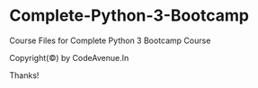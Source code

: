 # Complete-Python-3-Bootcamp
Course Files for Complete Python 3 Bootcamp Course

Copyright(©) by CodeAvenue.In

Thanks!
